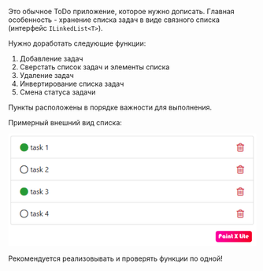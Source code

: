 Это обычное ToDo приложение, которое нужно дописать. 
Главная особенность - хранение списка задач в
виде связного списка (интерфейс `ILinkedList<T>`).

Нужно доработать следующие функции:
1. Добавление задач
2. Сверстать список задач и элементы списка
3. Удаление задач
4. Инвертирование списка задач
5. Смена статуса задачи

Пункты расположены в порядке важности для выполнения.

Примерный внешний вид списка:

![](./todo.png)

Рекомендуется реализовывать и проверять функции по одной!